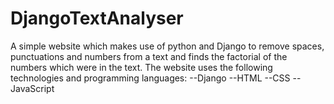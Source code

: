 # DjangoTextAnalyser
A simple website which makes use of python and Django to remove spaces, punctuations and numbers from a text and finds the factorial of the numbers which were in the text.
The website uses the following technologies and programming languages:
    --Django
    --HTML
    --CSS
    --JavaScript
   
